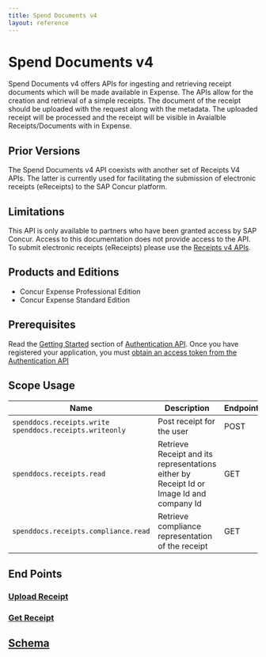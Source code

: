 ```yaml
---
title: Spend Documents v4
layout: reference
---
```


# Spend Documents v4 

Spend Documents v4 offers APIs for ingesting and retrieving receipt documents which will be made available in Expense. The APIs allow for the creation and retrieval of a simple receipts. The document of the receipt should be uploaded with the request along with the metadata. The uploaded receipt will be processed and the receipt will be visible in Avaialble Receipts/Documents with in Expense. 

## Prior Versions

The Spend Documents v4 API coexists with another set of Receipts V4 APIs. The latter is currently used for facilitating the submission of electronic receipts (eReceipts) to the SAP Concur platform.

## Limitations

This API is only available to partners who have been granted access by SAP Concur. Access to this documentation does not provide access to the API. To submit electronic receipts (eReceipts) please use the [Receipts v4 APIs](https://developer.concur.com/api-reference/receipts/endpoints.html).

## Products and Editions

* Concur Expense Professional Edition
* Concur Expense Standard Edition

## <a name="prerequisites"></a>Prerequisites

Read the [Getting Started](https://developer.concur.com/api-reference/authentication/getting-started.html) section of [Authentication API](https://developer.concur.com/api-reference/authentication/apidoc.html). Once you have registered your application, you must [obtain an access token from the Authentication API](https://developer.concur.com/api-reference/authentication/getting-started.html)

## Scope Usage

| Name | Description | Endpoint |
| --- | --- | --- |
| `spenddocs.receipts.write` <br> `spenddocs.receipts.writeonly` | Post receipt for the user | POST |
| `spenddocs.receipts.read` | Retrieve Receipt and its representations either by Receipt Id or Image Id and company Id | GET |
| `spenddocs.receipts.compliance.read` | Retrieve compliance representation of the receipt | GET |


## End Points

  ### [Upload Receipt](./post-receipt.md)

  ### [Get Receipt](./get-receipt.md)

## [Schema](./schema.md)






